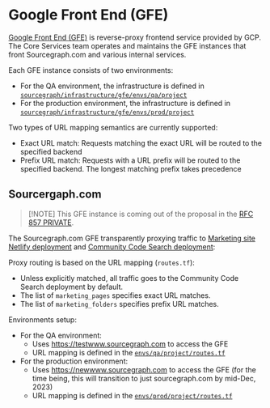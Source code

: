 # Google Front End (GFE)

[Google Front End (GFE)](https://cloud.google.com/docs/security/infrastructure/design#google-frontend-service) is reverse-proxy frontend service provided by GCP. The Core Services team operates and maintains the GFE instances that front Sourcegraph.com and various internal services.

Each GFE instance consists of two environments:

- For the QA environment, the infrastructure is defined in [`sourcegraph/infrastructure/gfe/envs/qa/project`](https://github.com/sourcegraph/infrastructure/tree/main/gfe/envs/qa/project)
- For the production environment, the infrastructure is defined in [`sourcegraph/infrastructure/gfe/envs/prod/project`](https://github.com/sourcegraph/infrastructure/tree/main/gfe/envs/prod/project)

Two types of URL mapping semantics are currently supported:

- Exact URL match: Requests matching the exact URL will be routed to the specified backend
- Prefix URL match: Requests with a URL prefix will be routed to the specified backend. The longest matching prefix takes precedence

## Sourcergaph.com

> [!NOTE] This GFE instance is coming out of the proposal in the [RFC 857 PRIVATE](https://docs.google.com/document/d/1q8lwcjrrmhKItfm2PaM4ay6JPPCtJtJPM7qLEyKqGhY/edit).

The Sourcegraph.com GFE transparently proxying traffic to [Marketing site Netlify deployment](https://github.com/sourcegraph/about) and [Community Code Search deployment](https://github.com/sourcegraph/deploy-sourcegraph-cloud):

Proxy routing is based on the URL mapping (`routes.tf`):

- Unless explicitly matched, all traffic goes to the Community Code Search deployment by default.
- The list of `marketing_pages` specifies exact URL matches.
- The list of `marketing_folders` specifies prefix URL matches.

Environments setup:

- For the QA environment:
  - Uses https://testwww.sourcegraph.com to access the GFE
  - URL mapping is defined in the [`envs/qa/project/routes.tf`](https://github.com/sourcegraph/infrastructure/blob/main/gfe/envs/qa/project/routes.tf)
- For the production environment:
  - Uses https://newwww.sourcegraph.com to access the GFE (for the time being, this will transition to just sourcegraph.com by mid-Dec, 2023)
  - URL mapping is defined in the [`envs/prod/project/routes.tf`](https://github.com/sourcegraph/infrastructure/blob/main/gfe/envs/prod/project/routes.tf)
